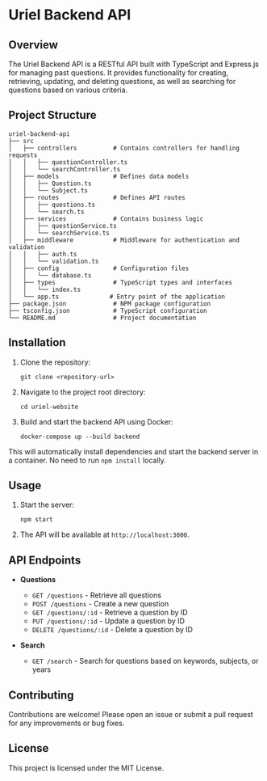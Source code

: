 # Uriel Backend API

## Overview
The Uriel Backend API is a RESTful API built with TypeScript and Express.js for managing past questions. It provides functionality for creating, retrieving, updating, and deleting questions, as well as searching for questions based on various criteria.

## Project Structure
```
uriel-backend-api
├── src
│   ├── controllers          # Contains controllers for handling requests
│   │   ├── questionController.ts
│   │   └── searchController.ts
│   ├── models               # Defines data models
│   │   ├── Question.ts
│   │   └── Subject.ts
│   ├── routes               # Defines API routes
│   │   ├── questions.ts
│   │   └── search.ts
│   ├── services             # Contains business logic
│   │   ├── questionService.ts
│   │   └── searchService.ts
│   ├── middleware           # Middleware for authentication and validation
│   │   ├── auth.ts
│   │   └── validation.ts
│   ├── config               # Configuration files
│   │   └── database.ts
│   ├── types                # TypeScript types and interfaces
│   │   └── index.ts
│   └── app.ts              # Entry point of the application
├── package.json             # NPM package configuration
├── tsconfig.json            # TypeScript configuration
└── README.md                # Project documentation
```

## Installation
1. Clone the repository:
   ```
   git clone <repository-url>
   ```
2. Navigate to the project root directory:
   ```
   cd uriel-website
   ```
3. Build and start the backend API using Docker:
   ```
   docker-compose up --build backend
   ```

This will automatically install dependencies and start the backend server in a container. No need to run `npm install` locally.

## Usage
1. Start the server:
   ```
   npm start
   ```
2. The API will be available at `http://localhost:3000`.

## API Endpoints
- **Questions**
  - `GET /questions` - Retrieve all questions
  - `POST /questions` - Create a new question
  - `GET /questions/:id` - Retrieve a question by ID
  - `PUT /questions/:id` - Update a question by ID
  - `DELETE /questions/:id` - Delete a question by ID

- **Search**
  - `GET /search` - Search for questions based on keywords, subjects, or years

## Contributing
Contributions are welcome! Please open an issue or submit a pull request for any improvements or bug fixes.

## License
This project is licensed under the MIT License.
